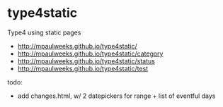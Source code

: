 # type4static
Type4 using static pages

- http://mpaulweeks.github.io/type4static/
- http://mpaulweeks.github.io/type4static/category
- http://mpaulweeks.github.io/type4static/status
- http://mpaulweeks.github.io/type4static/test

todo:
- add changes.html, w/ 2 datepickers for range + list of eventful days
